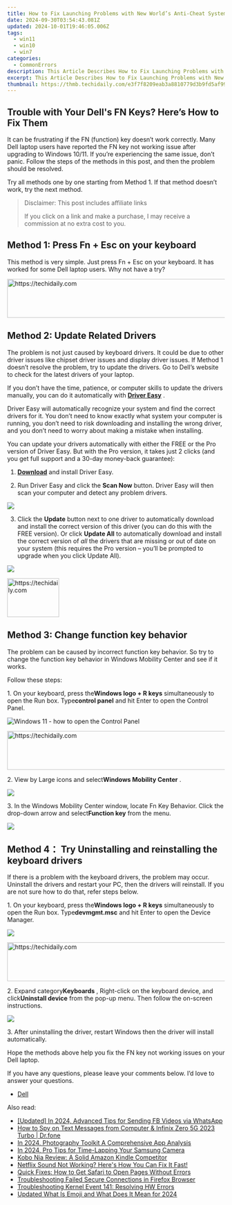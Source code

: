 ```yaml
---
title: How to Fix Launching Problems with New World’s Anti-Cheat System Quickly
date: 2024-09-30T03:54:43.081Z
updated: 2024-10-01T19:46:05.006Z
tags:
  - win11
  - win10
  - win7
categories:
  - CommonErrors
description: This Article Describes How to Fix Launching Problems with New World’s Anti-Cheat System Quickly
excerpt: This Article Describes How to Fix Launching Problems with New World’s Anti-Cheat System Quickly
thumbnail: https://thmb.techidaily.com/e3f7f8209eab3a8810779d3b9fd5af99ac53d2f641a80f57ad3f83729c4706c2.jpg
---
```


## Trouble with Your Dell's FN Keys? Here’s How to Fix Them

 It can be frustrating if the FN (function) key doesn’t work correctly. Many Dell laptop users have reported the FN key not working issue after upgrading to Windows 10/11\. If you’re experiencing the same issue, don’t panic. Follow the steps of the methods in this post, and then the problem should be resolved.

 Try all methods one by one starting from Method 1\. If that method doesn’t work, try the next method.

>  Disclaimer: This post includes affiliate links
>
>  If you click on a link and make a purchase, I may receive a commission at no extra cost to you.
>

## Method 1: Press Fn + Esc on your keyboard

 This method is very simple. Just press Fn + Esc on your keyboard. It has worked for some Dell laptop users. Why not have a try?

<!-- affiliate ads begin -->
<a href="https://versadesk.pxf.io/c/5597632/1815678/21290" target="_top" id="1815678">
  <img src="//a.impactradius-go.com/display-ad/21290-1815678" border="0" alt="https://techidaily.com" width="728" height="90"/>
</a>
<img height="0" width="0" src="https://versadesk.pxf.io/i/5597632/1815678/21290" style="position:absolute;visibility:hidden;" border="0" />
<!-- affiliate ads end -->

## Method 2: Update Related Drivers

 The problem is not just caused by keyboard drivers. It could be due to other driver issues like chipset driver issues and display driver issues. If Method 1 doesn’t resolve the problem, try to update the drivers. Go to Dell’s website to check for the latest drivers of your laptop.

 If you don’t have the time, patience, or computer skills to update the drivers manually, you can do it automatically with **[Driver Easy](https://tools.techidaily.com/drivereasy/download/)**  .

 Driver Easy will automatically recognize your system and find the correct drivers for it. You don’t need to know exactly what system your computer is running, you don’t need to risk downloading and installing the wrong driver, and you don’t need to worry about making a mistake when installing.

 You can update your drivers automatically with either the FREE or the Pro version of Driver Easy. But with the Pro version, it takes just 2 clicks (and you get full support and a 30-day money-back guarantee):

 1) **[Download](https://tools.techidaily.com/drivereasy/download/)**   and install Driver Easy.

 2) Run Driver Easy and click the **Scan Now**   button. Driver Easy will then scan your computer and detect any problem drivers.

![](https://www.drivereasy.com/wp-content/uploads/2017/03/Driver-Easy-Scan-Needed.jpg)

 3) Click the **Update** button next to one driver to automatically download and install the correct version of this driver (you can do this with the FREE version). Or click **Update All**  to automatically download and install the correct version of _all_   the drivers that are missing or out of date on your system (this requires the Pro version – you’ll be prompted to upgrade when you click Update All).

![](https://www.drivereasy.com/wp-content/uploads/2019/01/Driver-Easy-Update-mouse-driver.jpg)

<!-- affiliate ads begin -->
<a href="https://bluettide.pxf.io/c/5597632/2141684/17092" target="_top" id="2141684">
  <img src="//a.impactradius-go.com/display-ad/17092-2141684" border="0" alt="https://techidaily.com" width="120" height="90"/>
</a>
<img height="0" width="0" src="https://bluettide.pxf.io/i/5597632/2141684/17092" style="position:absolute;visibility:hidden;" border="0" />
<!-- affiliate ads end -->

## Method 3: Change function key behavior

 The problem can be caused by incorrect function key behavior. So try to change the function key behavior in Windows Mobility Center and see if it works.

Follow these steps:

 1\. On your keyboard, press the**Windows logo + R keys** simultaneously to open the Run box. Type**control panel** and hit Enter to open the Control Panel.

![Windows 11 - how to open the Control Panel](https://www.drivereasy.com/wp-content/uploads/2023/10/win11-how-to-open-the-Control-Panel.jpg)

<!-- affiliate ads begin -->
<a href="https://appsumo.8odi.net/c/5597632/2082542/7443" target="_top" id="2082542">
  <img src="//a.impactradius-go.com/display-ad/7443-2082542" border="0" alt="https://techidaily.com" width="728" height="90"/>
</a>
<img height="0" width="0" src="https://appsumo.8odi.net/i/5597632/2082542/7443" style="position:absolute;visibility:hidden;" border="0" />
<!-- affiliate ads end -->

 2\. View by Large icons and select**Windows Mobility Center** .

![](https://images.drivereasy.com/wp-content/uploads/2017/08/img_59a3dbd122ee9.png)

 3\. In the Windows Mobility Center window, locate Fn Key Behavior. Click the drop-down arrow and select**Function key** from the menu.

![](https://images.drivereasy.com/wp-content/uploads/2017/08/img_59a3dae73bccf.jpg)

## **Method 4： Try Uninstalling and reinstalling the keyboard drivers**

 If there is a problem with the keyboard drivers, the problem may occur. Uninstall the drivers and restart your PC, then the drivers will reinstall. If you are not sure how to do that, refer steps below.

 1\. On your keyboard, press the**Windows logo + R keys** simultaneously to open the Run box. Type**devmgmt.msc** and hit Enter to open the Device Manager.

![](https://www.drivereasy.com/wp-content/uploads/2015/11/run-devmgmt.msc_.jpg)

<!-- affiliate ads begin -->
<a href="https://ephamedtechinc.pxf.io/c/5597632/2137228/26400" target="_top" id="2137228">
  <img src="//a.impactradius-go.com/display-ad/26400-2137228" border="0" alt="https://techidaily.com" width="728" height="90"/>
</a>
<img height="0" width="0" src="https://ephamedtechinc.pxf.io/i/5597632/2137228/26400" style="position:absolute;visibility:hidden;" border="0" />
<!-- affiliate ads end -->

 2\. Expand category**Keyboards** , Right-click on the keyboard device, and click**Uninstall device** from the pop-up menu. Then follow the on-screen instructions.

![](https://images.drivereasy.com/wp-content/uploads/2017/08/img_59a3de2f109fa.png)

 3\. After uninstalling the driver, restart Windows then the driver will install automatically.

 Hope the methods above help you fix the FN key not working issues on your Dell laptop.

 If you have any questions, please leave your comments below. I’d love to answer your questions.

* [Dell](https://tools.techidaily.com/drivereasy/download/)

<ins class="adsbygoogle"
     style="display:block"
     data-ad-format="autorelaxed"
     data-ad-client="ca-pub-7571918770474297"
     data-ad-slot="1223367746"></ins>

<ins class="adsbygoogle"
     style="display:block"
     data-ad-client="ca-pub-7571918770474297"
     data-ad-slot="8358498916"
     data-ad-format="auto"
     data-full-width-responsive="true"></ins>

<span class="atpl-alsoreadstyle">Also read:</span>
<div><ul>
<li><a href="https://facebook-video-files.techidaily.com/updated-in-2024-advanced-tips-for-sending-fb-videos-via-whatsapp/"><u>[Updated] In 2024, Advanced Tips for Sending FB Videos via WhatsApp</u></a></li>
<li><a href="https://android-location-track.techidaily.com/how-to-spy-on-text-messages-from-computer-and-infinix-zero-5g-2023-turbo-drfone-by-drfone-virtual-android/"><u>How to Spy on Text Messages from Computer & Infinix Zero 5G 2023 Turbo | Dr.fone</u></a></li>
<li><a href="https://fox-helps.techidaily.com/in-2024-photography-toolkit-a-comprehensive-app-analysis/"><u>In 2024, Photography Toolkit A Comprehensive App Analysis</u></a></li>
<li><a href="https://extra-guidance.techidaily.com/in-2024-pro-tips-for-time-lapping-your-samsung-camera/"><u>In 2024, Pro Tips for Time-Lapping Your Samsung Camera</u></a></li>
<li><a href="https://buynow-marvelous.techidaily.com/kobo-nia-review-a-solid-amazon-kindle-competitor/"><u>Kobo Nia Review: A Solid Amazon Kindle Competitor</u></a></li>
<li><a href="https://common-error.techidaily.com/netflix-sound-not-working-heres-how-you-can-fix-it-fast/"><u>Netflix Sound Not Working? Here's How You Can Fix It Fast!</u></a></li>
<li><a href="https://common-error.techidaily.com/quick-fixes-how-to-get-safari-to-open-pages-without-errors/"><u>Quick Fixes: How to Get Safari to Open Pages Without Errors</u></a></li>
<li><a href="https://common-error.techidaily.com/troubleshooting-failed-secure-connections-in-firefox-browser/"><u>Troubleshooting Failed Secure Connections in Firefox Browser</u></a></li>
<li><a href="https://common-error.techidaily.com/troubleshooting-kernel-event-141-resolving-hw-errors/"><u>Troubleshooting Kernel Event 141: Resolving HW Errors</u></a></li>
<li><a href="https://meme-emoji.techidaily.com/updated-what-is-emoji-and-what-does-it-mean-for-2024/"><u>Updated What Is Emoji and What Does It Mean for 2024</u></a></li>
</ul></div>


